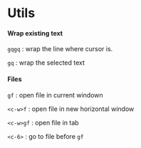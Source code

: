 Utils
=====

#### Wrap existing text

`gqgq` : wrap the line where cursor is.

`gq` : wrap the selected text


#### Files


`gf` : open file in current windown

`<c-w>f` : open file in new horizontal window

`<c-w>gf` : open file in tab

`<c-6>` : go to file before `gf`
